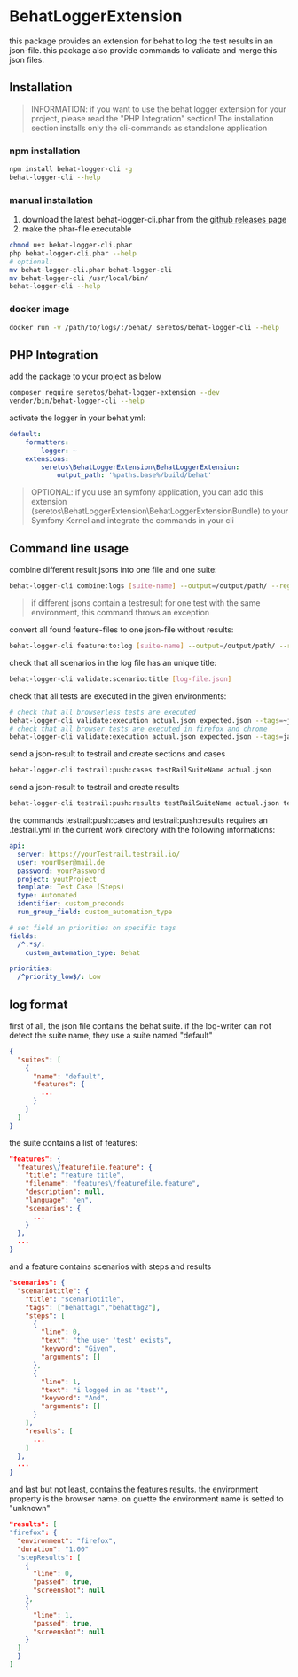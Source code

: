# BehatLoggerExtension

this package provides an extension for behat to log the test results in an json-file.
this package also provide commands to validate and merge this json files.

## Installation

> INFORMATION: if you want to use the behat logger extension for your project, please read the "PHP Integration" section!
> The installation section installs only the cli-commands as standalone application

### npm installation

```bash
npm install behat-logger-cli -g
behat-logger-cli --help
```

### manual installation

1. download the latest behat-logger-cli.phar from the [github releases page](https://github.com/Seretos/BehatLoggerExtension/releases)
2. make the phar-file executable

```bash
chmod u+x behat-logger-cli.phar
php behat-logger-cli.phar --help
# optional:
mv behat-logger-cli.phar behat-logger-cli
mv behat-logger-cli /usr/local/bin/
behat-logger-cli --help
```

### docker image

```bash
docker run -v /path/to/logs/:/behat/ seretos/behat-logger-cli --help
```

## PHP Integration

add the package to your project as below
```bash
composer require seretos/behat-logger-extension --dev
vendor/bin/behat-logger-cli --help
```

activate the logger in your behat.yml:

```yml
default:
    formatters:
        logger: ~
    extensions:
        seretos\BehatLoggerExtension\BehatLoggerExtension:
            output_path: '%paths.base%/build/behat'
```

> OPTIONAL: if you use an symfony application, you can add this extension (seretos\BehatLoggerExtension\BehatLoggerExtensionBundle) to your Symfony Kernel and integrate the commands in your cli

## Command line usage

combine different result jsons into one file and one suite:
```bash
behat-logger-cli combine:logs [suite-name] --output=/output/path/ --regex=results/firefox*
```
> if different jsons contain a testresult for one test with the same environment, this command throws an exception

convert all found feature-files to one json-file without results:
```bash
behat-logger-cli feature:to:log [suite-name] --output=/output/path/ --regex=features/
```

check that all scenarios in the log file has an unique title:
```bash
behat-logger-cli validate:scenario:title [log-file.json]
```

check that all tests are executed in the given environments:
```bash
# check that all browserless tests are executed
behat-logger-cli validate:execution actual.json expected.json --tags=~javascript --environments=unknown
# check that all browser tests are executed in firefox and chrome
behat-logger-cli validate:execution actual.json expected.json --tags=javascript --environments=firefox --environments=chrome
```

send a json-result to testrail and create sections and cases
```bash
behat-logger-cli testrail:push:cases testRailSuiteName actual.json
```

send a json-result to testrail and create results
```bash
behat-logger-cli testrail:push:results testRailSuiteName actual.json testResultName --milestone=v2.8.0
```

the commands testrail:push:cases and testrail:push:results requires an .testrail.yml in the current work directory with the following informations:
```yml
api:
  server: https://yourTestrail.testrail.io/
  user: yourUser@mail.de
  password: yourPassword
  project: youtProject
  template: Test Case (Steps)
  type: Automated
  identifier: custom_preconds
  run_group_field: custom_automation_type

# set field an priorities on specific tags
fields:
  /^.*$/:
    custom_automation_type: Behat

priorities:
  /^priority_low$/: Low
```

## log format

first of all, the json file contains the behat suite. if the log-writer can not detect the suite name, they use a suite named "default"

```json
{
  "suites": [
    {
      "name": "default",
      "features": {
        ...
      }
    }
  ]
}
```

the suite contains a list of features:

```json
"features": {
  "features\/featurefile.feature": {
    "title": "feature title",
    "filename": "features\/featurefile.feature",
    "description": null,
    "language": "en",
    "scenarios": {
      ...
    }
  },
  ...
}
```

and a feature contains scenarios with steps and results

```json
"scenarios": {
  "scenariotitle": {
    "title": "scenariotitle",
    "tags": ["behattag1","behattag2"],
    "steps": [
      {
        "line": 0,
        "text": "the user 'test' exists",
        "keyword": "Given",
        "arguments": []
      },
      {
        "line": 1,
        "text": "i logged in as 'test'",
        "keyword": "And",
        "arguments": []
      }
    ],
    "results": [
      ...
    ]
  },
  ...
}
```

and last but not least, contains the features results. the environment property is the browser name.
on guette the environment name is setted to "unknown"

```json
"results": [
"firefox": {
  "environment": "firefox",
  "duration": "1.00"
  "stepResults": [
    {
      "line": 0,
      "passed": true,
      "screenshot": null
    },
    {
      "line": 1,
      "passed": true,
      "screenshot": null
    }
  ]
  }
]
```